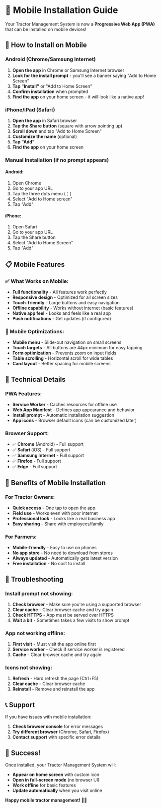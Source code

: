 # 📱 Mobile Installation Guide

Your Tractor Management System is now a **Progressive Web App (PWA)** that can be installed on mobile devices!

## 🚀 How to Install on Mobile

### **Android (Chrome/Samsung Internet)**

1. **Open the app** in Chrome or Samsung Internet browser
2. **Look for the install prompt** - you'll see a banner saying "Add to Home Screen"
3. **Tap "Install"** or "Add to Home Screen"
4. **Confirm installation** when prompted
5. **Find the app** on your home screen - it will look like a native app!

### **iPhone/iPad (Safari)**

1. **Open the app** in Safari browser
2. **Tap the Share button** (square with arrow pointing up)
3. **Scroll down** and tap "Add to Home Screen"
4. **Customize the name** (optional)
5. **Tap "Add"**
6. **Find the app** on your home screen

### **Manual Installation (if no prompt appears)**

#### **Android:**
1. Open Chrome
2. Go to your app URL
3. Tap the three dots menu (⋮)
4. Select "Add to Home screen"
5. Tap "Add"

#### **iPhone:**
1. Open Safari
2. Go to your app URL
3. Tap the Share button
4. Select "Add to Home Screen"
5. Tap "Add"

## 📋 Mobile Features

### **✅ What Works on Mobile:**
- **Full functionality** - All features work perfectly
- **Responsive design** - Optimized for all screen sizes
- **Touch-friendly** - Large buttons and easy navigation
- **Offline capability** - Works without internet (basic features)
- **Native app feel** - Looks and feels like a real app
- **Push notifications** - Get updates (if configured)

### **📱 Mobile Optimizations:**
- **Mobile menu** - Slide-out navigation on small screens
- **Touch targets** - All buttons are 44px minimum for easy tapping
- **Form optimization** - Prevents zoom on input fields
- **Table scrolling** - Horizontal scroll for wide tables
- **Card layout** - Better spacing for mobile screens

## 🔧 Technical Details

### **PWA Features:**
- **Service Worker** - Caches resources for offline use
- **Web App Manifest** - Defines app appearance and behavior
- **Install prompt** - Automatic installation suggestion
- **App icons** - Browser default icons (can be customized later)

### **Browser Support:**
- ✅ **Chrome** (Android) - Full support
- ✅ **Safari** (iOS) - Full support
- ✅ **Samsung Internet** - Full support
- ✅ **Firefox** - Full support
- ✅ **Edge** - Full support

## 🎯 Benefits of Mobile Installation

### **For Tractor Owners:**
- **Quick access** - One tap to open the app
- **Field use** - Works even with poor internet
- **Professional look** - Looks like a real business app
- **Easy sharing** - Share with employees/family

### **For Farmers:**
- **Mobile-friendly** - Easy to use on phones
- **No app store** - No need to download from stores
- **Always updated** - Automatically gets latest version
- **Free installation** - No cost to install

## 🚨 Troubleshooting

### **Install prompt not showing:**
1. **Check browser** - Make sure you're using a supported browser
2. **Clear cache** - Clear browser cache and try again
3. **Check HTTPS** - App must be served over HTTPS
4. **Wait a bit** - Sometimes takes a few visits to show prompt

### **App not working offline:**
1. **First visit** - Must visit the app online first
2. **Service worker** - Check if service worker is registered
3. **Cache** - Clear browser cache and try again

### **Icons not showing:**
1. **Refresh** - Hard refresh the page (Ctrl+F5)
2. **Clear cache** - Clear browser cache
3. **Reinstall** - Remove and reinstall the app

## 📞 Support

If you have issues with mobile installation:
1. **Check browser console** for error messages
2. **Try different browser** (Chrome, Safari, Firefox)
3. **Contact support** with specific error details

## 🎉 Success!

Once installed, your Tractor Management System will:
- **Appear on home screen** with custom icon
- **Open in full-screen mode** (no browser UI)
- **Work offline** for basic features
- **Update automatically** when you visit online

**Happy mobile tractor management! 🚜📱** 
